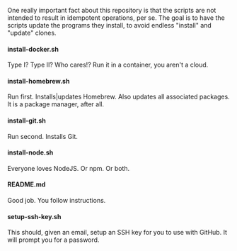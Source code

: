 One really important fact about this repository is that the scripts 
are not intended to result in idempotent operations, per se. The goal
is to have the scripts update the programs they install, to avoid
endless "install" and "update" clones.

#### install-docker.sh
Type I? Type II? Who cares!? Run it in a container, you aren't a cloud.

#### install-homebrew.sh
Run first. Installs|updates Homebrew. Also updates all associated packages.
It is a package manager, after all.

#### install-git.sh
Run second. Installs Git.

#### install-node.sh
Everyone loves NodeJS. Or npm. Or both.

#### README.md
Good job. You follow instructions.

#### setup-ssh-key.sh
This should, given an email, setup an SSH key for you to use with GitHub.
It will prompt you for a password.
